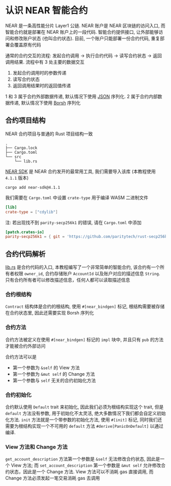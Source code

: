 # 认识 NEAR 智能合约
NEAR 是一条高性能分片 Layer1 公链. NEAR 账户是 NEAR 区块链的访问入口, 而智能合约就是部署在 NEAR 账户上的一段代码.
智能合约提供接口, 让外部能够访问和修改账户状态 (也叫合约状态). 目前, 一个账户只能部署一份合约代码, 重复部署会覆盖原有代码

通常的合约交互的流程: 发起合约调用 -> 执行合约代码 -> 读写合约状态 -> 返回调用结果.
流程中有 3 处主要的数据交互
1. 发起合约调用时的参数传递
2. 读写合约状态
3. 返回调用结果时的返回值传递

1 和 3 属于合约外部数据传递, 默认情况下使用 [JSON](https://github.com/serde-rs/json) 序列化.
2 属于合约内部数据传递, 默认情况下使用 [Borsh](https://github.com/near/borsh-rs) 序列化

## 合约项目结构
NEAR 合约项目与普通的 Rust 项目结构一致
```
.
├── Cargo.lock
├── Cargo.toml
└── src
    └── lib.rs
```

[NEAR SDK](https://github.com/near/near-sdk-rs) 是 NEAR 合约发开的最常用工具, 我们需要导入该库 (本教程使用 `4.1.1` 版本)
```shell
cargo add near-sdk@4.1.1
```

我们需要在 `Cargo.toml` 中设置 `crate-type` 用于编译 WASM 二进制文件
```toml
[lib]
crate-type = ["cdylib"]
```

注: 若出现找不到 `parity-secp256k1` 的错误, 请在 `Cargo.toml` 中添加
```toml
[patch.crates-io]
parity-secp256k1 = { git = 'https://github.com/paritytech/rust-secp256k1.git' }
```

## 合约代码解析
[lib.rs](./src/lib.rs) 是合约代码的入口, 本教程编写了一个非常简单的智能合约, 该合约有一个所有者权限 `owner_id`, 合约存储账户 `AccountId` 以及账户对应的描述信息 `String`.
只有合约所有者可以修改描述信息，任何人都可以读取描述信息

### 合约根结构
`Contract` 结构体是合约的根结构, 使用 `#[near_bindgen]` 标记, 根结构需要被存储在合约状态里, 因此还需要实现 Borsh 序列化

### 合约方法
合约方法被定义在使用 `#[near_bindgen]` 标记的 `impl` 块中, 并且只有 `pub` 的方法才能被合约外部访问

合约方法可以是
* 第一个参数为 `&self` 的 View 方法
* 第一个参数为 `&mut self` 的 Change 方法
* 第一个参数与 `self` 无关的合约初始化方法

### 合约初始化
合约默认使用 `Default` trait 来初始化, 因此我们必须为根结构实现这个 trait, 但是 `default` 方法没有参数, 用于初始化不太灵活, 绝大多数情况下我们都会自定义初始化方法.
`init` 方法就是一个带参数的初始化方法, 使用 `#[init]` 标记, 同时我们还需要为根结构实现一个不可用的 `default` 方法 `#derive[PanicOnDefault]` 以通过编译.

### View 方法和 Change 方法
`get_account_description` 方法第一个参数是 `&self` 无法修改合约状态, 因此是一个 View 方法;
而 `set_account_description` 第一个参数是 `&mut self` 允许修改合约状态，因此是一个 Change 方法.
View 方法可以不消耗 gas 直接调用, 而 Change 方法必须发起一笔交易消耗 gas 去调用
